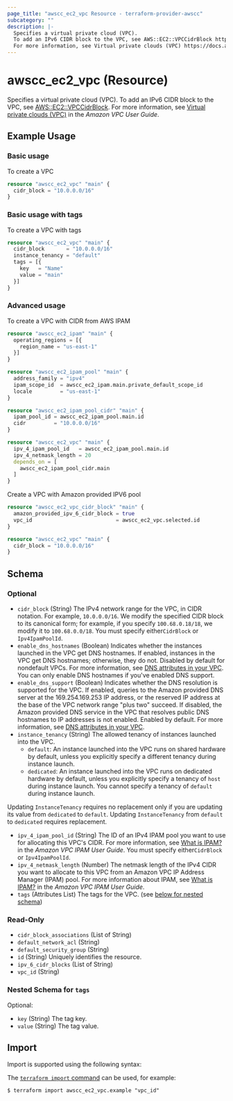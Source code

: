 ```yaml
---
page_title: "awscc_ec2_vpc Resource - terraform-provider-awscc"
subcategory: ""
description: |-
  Specifies a virtual private cloud (VPC).
  To add an IPv6 CIDR block to the VPC, see AWS::EC2::VPCCidrBlock https://docs.aws.amazon.com/AWSCloudFormation/latest/UserGuide/aws-resource-ec2-vpccidrblock.html.
  For more information, see Virtual private clouds (VPC) https://docs.aws.amazon.com/vpc/latest/userguide/configure-your-vpc.html in the Amazon VPC User Guide.
---
```


# awscc_ec2_vpc (Resource)

Specifies a virtual private cloud (VPC).
 To add an IPv6 CIDR block to the VPC, see [AWS::EC2::VPCCidrBlock](https://docs.aws.amazon.com/AWSCloudFormation/latest/UserGuide/aws-resource-ec2-vpccidrblock.html).
 For more information, see [Virtual private clouds (VPC)](https://docs.aws.amazon.com/vpc/latest/userguide/configure-your-vpc.html) in the *Amazon VPC User Guide*.

## Example Usage

### Basic usage
To create a VPC
```terraform
resource "awscc_ec2_vpc" "main" {
  cidr_block = "10.0.0.0/16"
}
```

### Basic usage with tags
To create a VPC with tags
```terraform
resource "awscc_ec2_vpc" "main" {
  cidr_block       = "10.0.0.0/16"
  instance_tenancy = "default"
  tags = [{
    key   = "Name"
    value = "main"
  }]
}
```

### Advanced usage 
To create a VPC with CIDR from AWS IPAM
```terraform
resource "awscc_ec2_ipam" "main" {
  operating_regions = [{
    region_name = "us-east-1"
  }]
}

resource "awscc_ec2_ipam_pool" "main" {
  address_family = "ipv4"
  ipam_scope_id  = awscc_ec2_ipam.main.private_default_scope_id
  locale         = "us-east-1"
}

resource "awscc_ec2_ipam_pool_cidr" "main" {
  ipam_pool_id = awscc_ec2_ipam_pool.main.id
  cidr         = "10.0.0.0/16"
}

resource "awscc_ec2_vpc" "main" {
  ipv_4_ipam_pool_id   = awscc_ec2_ipam_pool.main.id
  ipv_4_netmask_length = 20
  depends_on = [
    awscc_ec2_ipam_pool_cidr.main
  ]
}
```

Create a VPC with Amazon provided IPV6 pool
```terraform
resource "awscc_ec2_vpc_cidr_block" "main" {
  amazon_provided_ipv_6_cidr_block = true
  vpc_id                           = awscc_ec2_vpc.selected.id
}

resource "awscc_ec2_vpc" "main" {
  cidr_block = "10.0.0.0/16"
}
```

<!-- schema generated by tfplugindocs -->
## Schema

### Optional

- `cidr_block` (String) The IPv4 network range for the VPC, in CIDR notation. For example, ``10.0.0.0/16``. We modify the specified CIDR block to its canonical form; for example, if you specify ``100.68.0.18/18``, we modify it to ``100.68.0.0/18``.
 You must specify either``CidrBlock`` or ``Ipv4IpamPoolId``.
- `enable_dns_hostnames` (Boolean) Indicates whether the instances launched in the VPC get DNS hostnames. If enabled, instances in the VPC get DNS hostnames; otherwise, they do not. Disabled by default for nondefault VPCs. For more information, see [DNS attributes in your VPC](https://docs.aws.amazon.com/vpc/latest/userguide/vpc-dns.html#vpc-dns-support).
 You can only enable DNS hostnames if you've enabled DNS support.
- `enable_dns_support` (Boolean) Indicates whether the DNS resolution is supported for the VPC. If enabled, queries to the Amazon provided DNS server at the 169.254.169.253 IP address, or the reserved IP address at the base of the VPC network range "plus two" succeed. If disabled, the Amazon provided DNS service in the VPC that resolves public DNS hostnames to IP addresses is not enabled. Enabled by default. For more information, see [DNS attributes in your VPC](https://docs.aws.amazon.com/vpc/latest/userguide/vpc-dns.html#vpc-dns-support).
- `instance_tenancy` (String) The allowed tenancy of instances launched into the VPC.
  +  ``default``: An instance launched into the VPC runs on shared hardware by default, unless you explicitly specify a different tenancy during instance launch.
  +  ``dedicated``: An instance launched into the VPC runs on dedicated hardware by default, unless you explicitly specify a tenancy of ``host`` during instance launch. You cannot specify a tenancy of ``default`` during instance launch.
  
 Updating ``InstanceTenancy`` requires no replacement only if you are updating its value from ``dedicated`` to ``default``. Updating ``InstanceTenancy`` from ``default`` to ``dedicated`` requires replacement.
- `ipv_4_ipam_pool_id` (String) The ID of an IPv4 IPAM pool you want to use for allocating this VPC's CIDR. For more information, see [What is IPAM?](https://docs.aws.amazon.com//vpc/latest/ipam/what-is-it-ipam.html) in the *Amazon VPC IPAM User Guide*.
 You must specify either``CidrBlock`` or ``Ipv4IpamPoolId``.
- `ipv_4_netmask_length` (Number) The netmask length of the IPv4 CIDR you want to allocate to this VPC from an Amazon VPC IP Address Manager (IPAM) pool. For more information about IPAM, see [What is IPAM?](https://docs.aws.amazon.com//vpc/latest/ipam/what-is-it-ipam.html) in the *Amazon VPC IPAM User Guide*.
- `tags` (Attributes List) The tags for the VPC. (see [below for nested schema](#nestedatt--tags))

### Read-Only

- `cidr_block_associations` (List of String)
- `default_network_acl` (String)
- `default_security_group` (String)
- `id` (String) Uniquely identifies the resource.
- `ipv_6_cidr_blocks` (List of String)
- `vpc_id` (String)

<a id="nestedatt--tags"></a>
### Nested Schema for `tags`

Optional:

- `key` (String) The tag key.
- `value` (String) The tag value.

## Import

Import is supported using the following syntax:

The [`terraform import` command](https://developer.hashicorp.com/terraform/cli/commands/import) can be used, for example:

```shell
$ terraform import awscc_ec2_vpc.example "vpc_id"
```